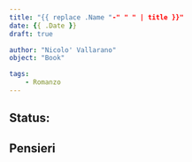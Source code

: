 ```yaml
---
title: "{{ replace .Name "-" " " | title }}"
date: {{ .Date }}
draft: true

author: "Nicolo' Vallarano"
object: "Book"

tags:
    - Romanzo
---
```


## Status:

## Pensieri
